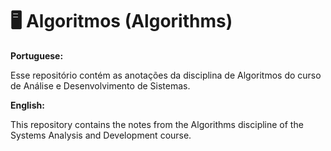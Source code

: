 
# :desktop_computer:	Algoritmos (Algorithms)

**Portuguese:**

Esse repositório contém as anotações da disciplina de Algoritmos do curso de Análise e Desenvolvimento de Sistemas.

**English:**

This repository contains the notes from the Algorithms discipline of the Systems Analysis and Development course.
